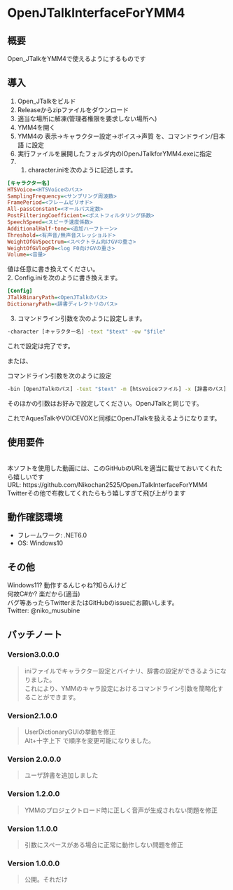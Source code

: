 # OpenJTalkInterfaceForYMM4
## 概要
Open_JTalkをYMM4で使えるようにするものです

## 導入
1. Open_JTalkをビルド
2. Releaseからzipファイルをダウンロード
3. 適当な場所に解凍(管理者権限を要求しない場所へ)
4. YMM4を開く
5. YMM4の 表示→キャラクター設定→ボイス→声質 を、コマンドライン/日本語 に設定
6. 実行ファイルを展開したフォルダ内のIOpenJTalkforYMM4.exeに指定
7. 	
	1. character.iniを次のように記述します。
```ini
[キャラクター名]
HTSVoice=<HTSVoiceのパス>
SamplingFrequency=<サンプリング周波数>
FramePeriod=<フレームピリオド>
All-passConstant=<オールパス定数>
PostFilteringCoefficient=<ポストフィルタリング係数>
SpeechSpeed=<スピーチ速度係数>
AdditionalHalf-tone=<追加ハーフトーン>
Threshold=<有声音/無声音スレッショルド>
WeightOfGVSpectrum=<スペクトラム向けGVの重さ>
WeightOfGVlogF0=<log F0向けGVの重さ>
Volume=<音量>
```
値は任意に書き換えてください。  
2. Config.iniを次のように書き換えます。
```ini
[Config]
JTalkBinaryPath=<OpenJTalkのパス>
DictionaryPath=<辞書ディレクトリのパス>
```

3. コマンドライン引数を次のように設定します。
```cmd
-character [キャラクター名] -text "$text" -ow "$file"
```
これで設定は完了です。

または、

コマンドライン引数を次のように設定
```cmd
-bin [OpenJTalkのパス] -text "$text" -m [htsvoiceファイル] -x [辞書のパス] -ow "$file"
```
そのほかの引数はお好みで設定してください。OpenJTalkと同じです。

これでAquesTalkやVOICEVOXと同様にOpenJTalkを扱えるようになります。

## 使用要件
<br>
本ソフトを使用した動画には、このGitHubのURLを適当に載せておいてくれたら嬉しいです
<br>
URL: https://github.com/Nikochan2525/OpenJTalkInterfaceForYMM4
<br>
Twitterその他で布教してくれたらもう嬉しすぎて飛び上がります  

## 動作確認環境
- フレームワーク: .NET6.0
- OS: Windows10

## その他
Windows11? 動作するんじゃね?知らんけど  
何故C#か? 楽だから(適当)  
バグ等あったらTwitterまたはGitHubのissueにお願いします。  
Twitter: @niko_musubine

## パッチノート
### Version3.0.0.0
> iniファイルでキャラクター設定とバイナリ、辞書の設定ができるようになりました。  
> これにより、YMMのキャラ設定におけるコマンドライン引数を簡略化することができます。
### Version2.1.0.0
> UserDictionaryGUIの挙動を修正  
> Alt+十字上下 で順序を変更可能になりました。
### Version 2.0.0.0
> ユーザ辞書を追加しました
### Version 1.2.0.0
> YMMのプロジェクトロード時に正しく音声が生成されない問題を修正
### Version 1.1.0.0
> 引数にスペースがある場合に正常に動作しない問題を修正
### Version 1.0.0.0
> 公開。それだけ
